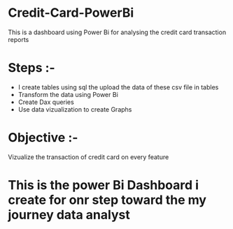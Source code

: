 # Credit-Card-PowerBi
This is a dashboard using Power Bi for analysing the credit card transaction reports
# Steps :-
* I create tables using sql the upload the data of these csv file in tables
* Transform the data using Power Bi
* Create Dax queries
* Use data vizualization to create Graphs

# Objective :-
Vizualize the transaction of credit card on every feature 

# This is the power Bi Dashboard i create for onr step toward the my journey data analyst
